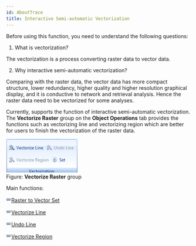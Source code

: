 ```yaml
---
id: AboutTrace
title: Interactive Semi-automatic Vectorization
---
```

Before using this function, you need to understand the following questions:

  1. What is vectorization? 

The vectorization is a process converting raster data to vector data.

  2. Why interactive semi-automatic vectorization? 

Comparing with the raster data, the vector data has more compact structure, lower redundancy, higher quality and higher resolution graphical display, and it is conductive to network and retrieval analysis. Hence the raster data need to be vectorized for some analyses.

Currently, supports the function of interactive semi-automatic vectorization. The **Vectorize Raster** group on the **Object Operations** tab provides the functions such as vectorizing line and vectorizing region which are better for users to finish the vectorization of the raster data.

![](img-en/TraceGroup.png)  
Figure: **Vectorize Raster** group  
  

Main functions:

![](../../../img/smalltitle.png)[Raster to Vector Set](TraceSet.htm)

![](../../../img/smalltitle.png)[Vectorize Line](TraceLine.htm)

![](../../../img/smalltitle.png)[Undo Line](TraceLineBackoff.htm)

![](../../../img/smalltitle.png)[Vectorize Region](TracePolygon.htm)
